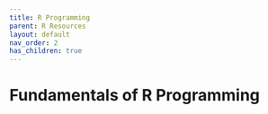 ```yaml
---
title: R Programming
parent: R Resources
layout: default
nav_order: 2
has_children: true
---
```


# Fundamentals of R Programming

